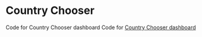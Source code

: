 # Country Chooser
Code for Country Chooser dashboard
Code for [Country Chooser dashboard](https://public.tableau.com/profile/elvira.nassirova#!/vizhome/CountryChooser/LifeQuality)
